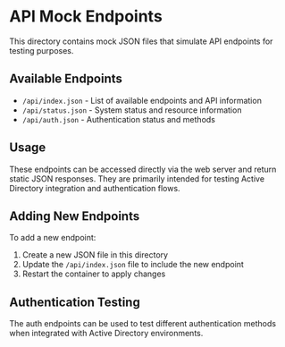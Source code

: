 # API Mock Endpoints

This directory contains mock JSON files that simulate API endpoints for testing purposes.

## Available Endpoints

- `/api/index.json` - List of available endpoints and API information
- `/api/status.json` - System status and resource information  
- `/api/auth.json` - Authentication status and methods

## Usage

These endpoints can be accessed directly via the web server and return static JSON responses.
They are primarily intended for testing Active Directory integration and authentication flows.

## Adding New Endpoints

To add a new endpoint:

1. Create a new JSON file in this directory
2. Update the `/api/index.json` file to include the new endpoint
3. Restart the container to apply changes

## Authentication Testing

The auth endpoints can be used to test different authentication methods when integrated with
Active Directory environments. 